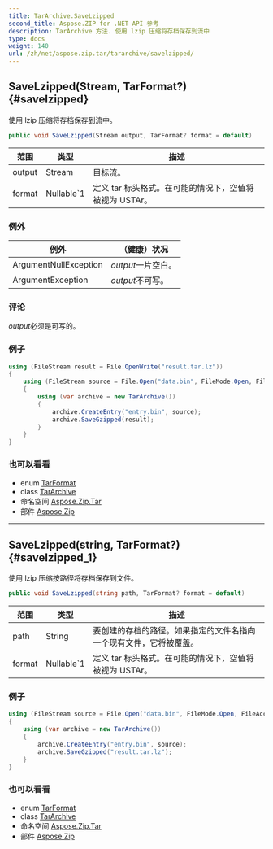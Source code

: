 ```yaml
---
title: TarArchive.SaveLzipped
second_title: Aspose.ZIP for .NET API 参考
description: TarArchive 方法. 使用 lzip 压缩将存档保存到流中
type: docs
weight: 140
url: /zh/net/aspose.zip.tar/tararchive/savelzipped/
---
```

## SaveLzipped(Stream, TarFormat?) {#savelzipped}

使用 lzip 压缩将存档保存到流中。

```csharp
public void SaveLzipped(Stream output, TarFormat? format = default)
```

| 范围 | 类型 | 描述 |
| --- | --- | --- |
| output | Stream | 目标流。 |
| format | Nullable`1 | 定义 tar 标头格式。在可能的情况下，空值将被视为 USTAr。 |

### 例外

| 例外 | （健康）状况 |
| --- | --- |
| ArgumentNullException | *output*一片空白。 |
| ArgumentException | *output*不可写。 |

### 评论

*output*必须是可写的。

### 例子

```csharp
using (FileStream result = File.OpenWrite("result.tar.lz"))
{
    using (FileStream source = File.Open("data.bin", FileMode.Open, FileAccess.Read))
    {
        using (var archive = new TarArchive())
        {
            archive.CreateEntry("entry.bin", source);
            archive.SaveGzipped(result);
        }
    }
}
```

### 也可以看看

* enum [TarFormat](../../tarformat/)
* class [TarArchive](../)
* 命名空间 [Aspose.Zip.Tar](../../tararchive/)
* 部件 [Aspose.Zip](../../../)

---

## SaveLzipped(string, TarFormat?) {#savelzipped_1}

使用 lzip 压缩按路径将存档保存到文件。

```csharp
public void SaveLzipped(string path, TarFormat? format = default)
```

| 范围 | 类型 | 描述 |
| --- | --- | --- |
| path | String | 要创建的存档的路径。如果指定的文件名指向一个现有文件，它将被覆盖。 |
| format | Nullable`1 | 定义 tar 标头格式。在可能的情况下，空值将被视为 USTAr。 |

### 例子

```csharp
using (FileStream source = File.Open("data.bin", FileMode.Open, FileAccess.Read))
{
    using (var archive = new TarArchive())
    {
        archive.CreateEntry("entry.bin", source);
        archive.SaveGzipped("result.tar.lz");
    }
}
```

### 也可以看看

* enum [TarFormat](../../tarformat/)
* class [TarArchive](../)
* 命名空间 [Aspose.Zip.Tar](../../tararchive/)
* 部件 [Aspose.Zip](../../../)



